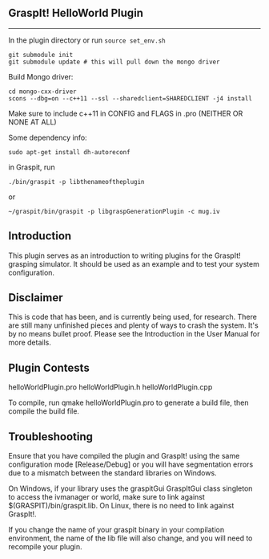 ## GraspIt! HelloWorld Plugin
---

In the plugin directory or run ``source set_env.sh``
```
git submodule init
git submodule update # this will pull down the mongo driver
```

Build Mongo driver:

```
cd mongo-cxx-driver
scons --dbg=on --c++11 --ssl --sharedclient=SHAREDCLIENT -j4 install
```
Make sure to include c++11 in CONFIG and FLAGS in .pro (NEITHER OR NONE AT ALL)

Some dependency info:
```
sudo apt-get install dh-autoreconf
```
in Graspit, run 

```
./bin/graspit -p libthenameoftheplugin
```

or 

```
~/graspit/bin/graspit -p libgraspGenerationPlugin -c mug.iv
```
Introduction
------------
This plugin serves as an introduction to writing plugins for the GraspIt! grasping simulator.
It should be used as an example and to test your system configuration.

Disclaimer
----------
This is code that has been, and is currently being used, for research. There 
are still many unfinished pieces and plenty of ways to crash the system.  It's
by no means bullet proof. Please see the Introduction in the User Manual for 
more details.



Plugin Contests
---------------
helloWorldPlugin.pro
helloWorldPlugin.h
helloWorldPlugin.cpp

To compile, run qmake helloWorldPlugin.pro to generate a build file, then compile the build file. 



Troubleshooting
---------------
Ensure that you have compiled the plugin and GraspIt! using the same configuration mode [Release/Debug] or you will 
have segmentation errors due to a mismatch between the standard libraries on Windows.

On Windows, if your library uses the graspitGui GraspItGui class singleton to access the ivmanager or world, make sure to link against $(GRASPIT)/bin/graspit.lib. On Linux, there is no need to link against GraspIt!.

If you change the name of your graspit binary in your compilation environment, the name of the lib file will also change, and you will need to
recompile your plugin.

